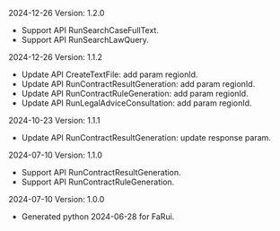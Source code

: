 2024-12-26 Version: 1.2.0
- Support API RunSearchCaseFullText.
- Support API RunSearchLawQuery.


2024-12-26 Version: 1.1.2
- Update API CreateTextFile: add param regionId.
- Update API RunContractResultGeneration: add param regionId.
- Update API RunContractRuleGeneration: add param regionId.
- Update API RunLegalAdviceConsultation: add param regionId.


2024-10-23 Version: 1.1.1
- Update API RunContractResultGeneration: update response param.


2024-07-10 Version: 1.1.0
- Support API RunContractResultGeneration.
- Support API RunContractRuleGeneration.


2024-07-10 Version: 1.0.0
- Generated python 2024-06-28 for FaRui.

